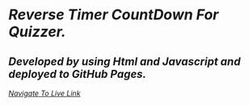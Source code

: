 # _Reverse Timer CountDown For Quizzer._

## *Developed by using Html and Javascript and deployed to GitHub Pages.*

 *[Navigate To Live Link](https://daniyalzakir321.github.io/Reverse-Timer-CountDown)*










